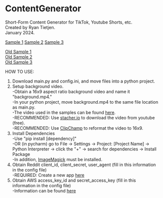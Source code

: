 # ContentGenerator
Short-Form Content Generator for TikTok, Youtube Shorts, etc.  
Created by Ryan Tietjen.  
January 2024.

[Sample 1](https://www.tiktok.com/@the.reddit.awards/video/7402646530714389790)
[Sample 2](https://www.tiktok.com/@the.reddit.awards/video/7403080230232919326)
[Sample 3](https://www.tiktok.com/@the.reddit.awards/video/7403470834024615214)

[Old Sample 1](https://youtu.be/CfCJ2r-iS5U)  
[Old Sample 2](https://youtu.be/kbGNfAiELp0)  
[Old Sample 3](https://youtu.be/6RRYg48KFPU)  

HOW TO USE:

1. Download main.py and config.ini, and move files into a python project.  
2. Setup background video.  
   -Obtain a 16x9 aspect ratio background video and name it "background.mp4."  
   -In your python project, move background.mp4 to the same file location as main.py.  
   -The video used in the samples can be found [here](https://www.youtube.com/watch?v=952ILTHDgC4).  
   -RECOMMENDED: Use [stacher.io](https://stacher.io/) to download the video from youtube (free).  
   -RECOMMENDED: Use [ClipChamp](https://clipchamp.com/en/) to reformat the video to 16x9.  
3. Install Dependencies  
   -Use "pip install \[dependency\]"  
   -OR (in pycharm) go to File -> Settings -> Project: \[Project Name\] -> Python Interpreter -> click the "+" -> search for dependencies -> Install Package  
   -In addition, [ImageMagick](https://imagemagick.org/) must be installed.  
4. Obtain Reddit client_id, client_secret, user_agent (fill in this information in the config file)  
   -REQUIRED: Create a new app [here](https://www.reddit.com/prefs/apps)
5. Obtain AWS access_key_id and secret_access_key (fill in this information in the config file)  
   -Information can be found [here](https://us-east-1.console.aws.amazon.com/iam/home?region=us-east-2#/home)
